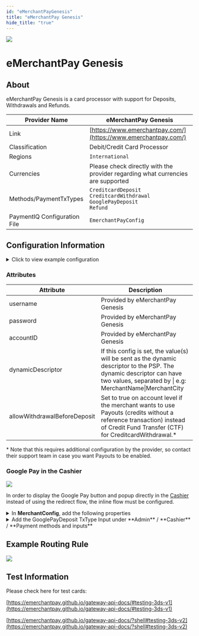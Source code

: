 ```yaml
--- 
id: "eMerchantPayGenesis" 
title: "eMerchantPay Genesis"
hide_title: "true"
---
```

 
![](/img/providers/logos/emerchantpay.png)

# eMerchantPay Genesis

## About
eMerchantPay Genesis is a card processor with support for Deposits, Withdrawals and Refunds.

| Provider Name                | eMerchantPay Genesis                                                                  |
|------------------------------|---------------------------------------------------------------------------------------|
| Link                         | [https://www.emerchantpay.com/](https://www.emerchantpay.com/)                        |
| Classification               | Debit/Credit Card Processor                                                           |
| Regions                      | `International`                                                                       |
| Currencies                   | Please check directly with the provider regarding what currencies are supported       |
| Methods/PaymentTxTypes       | `CreditcardDeposit`<br/> `CreditcardWithdrawal`<br/> `GooglePayDeposit`<br/> `Refund` |
| PaymentIQ Configuration File | `EmerchantPayConfig`                                                                  |

## Configuration Information

<details>
<summary>Click to view example configuration</summary>

<br/>

```xml
<com.devcode.paymentiq.integration.emerchantpay.EMerchantPayConfig>
<enabled>true</enabled>
<useViqProxy>true</useViqProxy>
<sale>true</sale> <!-- set to false if desired flow is auth/capture. true will process as instant 'sale' -->
<accounts>
    <entry>
     <string>3DS2</string>
     <account>
      <use3Dsecure>true</use3Dsecure>
       <username>??</username>
       <password>??</password>
       <accountID>??</accountID>
       <redirectUrl>https://api.paymentiq.io/paymentiq/api/emerchantpay/deposit/redirect/${ptx.txRefId}</redirectUrl>
       <!-- 3DS2 parameters -->
        <acquirerMerchantId>XXXXXXXX</acquirerMerchantId> <!-- Value received from PSP  -->
        <mcc>7995</mcc> <!-- 7995 for gambling merchants change if this isn't applicable to you -->
        <merchantCountry>XXX</merchantCountry> <!-- Origin country of merchant 3 DIGIT ISO for eaxmple SWE or MLT -->
        <merchantUrl>http://www.example.com</merchantUrl> <!-- URL to your website -->
        <merchantName>XXX</merchantName> <!-- Name of your brand -->
        <!-- End of 3DS2 parameters -->
     </account>
    </entry>
</accounts> 
<container>window</container>
<width>800</width>
<height>500</height>
<notificationUrl>${baseCallbackUrl}/api/emerchantpay/deposit/callback/${ptx.txRefId}</notificationUrl> 
</com.devcode.paymentiq.integration.emerchantpay.EMerchantPayConfig>
```

</details>

### Attributes

| Attribute                    | Description                                                                                                                                                                        |
|------------------------------|------------------------------------------------------------------------------------------------------------------------------------------------------------------------------------|
| username                     | Provided by eMerchantPay Genesis                                                                                                                                                   |
| password                     | Provided by eMerchantPay Genesis                                                                                                                                                   |
| accountID                    | Provided by eMerchantPay Genesis                                                                                                                                                   |
| dynamicDescriptor            | If this config is set, the value(s) will be sent as the dynamic descriptor to the PSP. The dynamic descriptor can have two values, separated by \| e.g: MerchantName\|MerchantCity |
| allowWithdrawalBeforeDeposit | Set to true on account level if the merchant wants to use Payouts (credits without a reference transaction) instead of Credit Fund Transfer (CTF) for CreditcardWithdrawal.*       |

\* Note that this requires additional configuration by the provider, so contact their support team in case you want Payouts to be enabled.

### Google Pay in the Cashier

![](/img/providers/googlepay_cashier_inline.png)

In order to display the Google Pay button and popup directly in the [Cashier](/docs/apis_and_integration/cashier/cashier_introduction) instead of using the redirect flow, the inline flow must be configured.

<details>
<summary>In <b>MerchantConfig</b>, add the following properties</summary>

```xml
<properties>
	<entry>
		<string>googlepay</string>
		<map>
			<entry>
				<string>environment</string>
				<string>???</string>
			</entry>
			<entry>
				<string>allowedAuthMethods</string>
				<string>PAN_ONLY|CRYPTOGRAM_3DS</string>
			</entry>
			<entry>
				<string>allowedCardNetworks</string>
				<string>AMEX|DISCOVER|INTERAC|JCB|MASTERCARD|VISA</string>
			</entry>
			<entry>
				<string>gateway</string>
				<string>emerchantpay</string>
			</entry>
			<entry>
				<string>gatewayMerchantId</string>
				<string>???</string>
			</entry>
			<entry>
				<string>tokenizationType</string>
				<string>PAYMENT_GATEWAY</string>
			</entry>
			<entry>
				<string>merchantName</string>
				<string>???</string>
			</entry>
			<entry>
				<string>merchantId</string>
				<string>???</string>
			</entry>
		</map>
	</entry>
</properties>
```


### Attributes

| Attribute         | Description                                                                                      |
|-------------------|--------------------------------------------------------------------------------------------------|
| environment       | Environment (For example - TEST or PRODUCTION)                                                   |
| gateway           | Provided by the payment provider. (emerchantpay)                                                 |
| gatewayMerchantId | Provided by the payment provider. (Google Pay merchantID from the Google Pay Business Console)   |
| merchantId        | Google Pay merchantID from the Google Pay Business Console. Required for production environment. |
| merchantName      | Optional Merchant name rendered in the payment sheet.                                            |


</details>

<details>
<summary>Add the GooglePayDeposit TxType Input under **Admin** / **Cashier** / **Payment methods and inputs** </summary>

![](/img/providers/googlepay_deposit_inline.png)

</details>

## Example Routing Rule
![](/img/providers/routing/emerchantpaygenesis.png)

## Test Information

Please check here for test cards:

[https://emerchantpay.github.io/gateway-api-docs/#testing-3ds-v1](https://emerchantpay.github.io/gateway-api-docs/#testing-3ds-v1)

[https://emerchantpay.github.io/gateway-api-docs/?shell#testing-3ds-v2](https://emerchantpay.github.io/gateway-api-docs/?shell#testing-3ds-v2)

